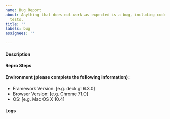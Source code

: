 ```yaml
---
name: Bug Report
about: Anything that does not work as expected is a bug, including code, docs and
  tests.
title: ''
labels: bug
assignees: ''

---
```


#### Description
<!-- A clear and concise description of what the bug is, and what the expected behavior is. -->

#### Repro Steps
<!-- Steps to reproduce the behavior. -->
<!-- Providing the following could help us resolve this issue faster:
- A Codepen [example](https://codepen.io/vis-gl) that reproduces the behavior
- A sample of your dataset -->

#### Environment (please complete the following information):
 - Framework Version: [e.g. deck.gl 6.3.0]
 - Browser Version: [e.g. Chrome 71.0]
 - OS: [e.g. Mac OS X 10.4]

#### Logs
<!-- Check the browser console for any relevant errors or warnings. -->